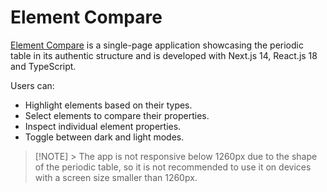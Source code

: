 # Element Compare

[Element Compare](https://elementcompare.vercel.app/) is a single-page application showcasing the periodic table in its authentic structure and is developed with Next.js 14, React.js 18 and TypeScript.

Users can:

-   Highlight elements based on their types.
-   Select elements to compare their properties.
-   Inspect individual element properties.
-   Toggle between dark and light modes.

> [!NOTE] > The app is not responsive below 1260px due to the shape of the periodic table, so it is not recommended to use it on devices with a screen size smaller than 1260px.
